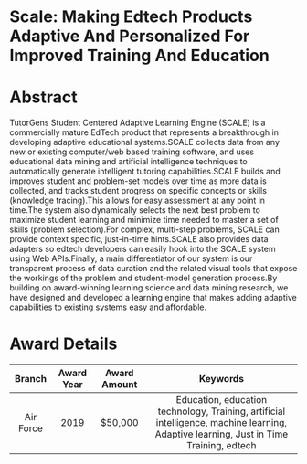 
Scale: Making Edtech Products Adaptive And Personalized For Improved Training And Education
===========================================================================================

# Abstract


TutorGens Student Centered Adaptive Learning Engine (SCALE) is a commercially mature EdTech product that represents a breakthrough in developing adaptive educational systems.SCALE collects data from any new or existing computer/web based training software, and uses educational data mining and artificial intelligence techniques to automatically generate intelligent tutoring capabilities.SCALE builds and improves student and problem-set models over time as more data is collected, and tracks student progress on specific concepts or skills (knowledge tracing).This allows for easy assessment at any point in time.The system also dynamically selects the next best problem to maximize student learning and minimize time needed to master a set of skills (problem selection).For complex, multi-step problems, SCALE can provide context specific, just-in-time hints.SCALE also provides data adapters so edtech developers can easily hook into the SCALE system using Web APIs.Finally, a main differentiator of our system is our transparent process of data curation and the related visual tools that expose the workings of the problem and student-model generation process.By building on award-winning learning science and data mining research, we have designed and developed a learning engine that makes adding adaptive capabilities to existing systems easy and affordable.  

# Award Details

|Branch|Award Year|Award Amount|Keywords|
| :---: | :---: | :---: | :---: |
|Air Force|2019|$50,000|Education, education technology, Training, artificial intelligence, machine learning, Adaptive learning, Just in Time Training, edtech|
